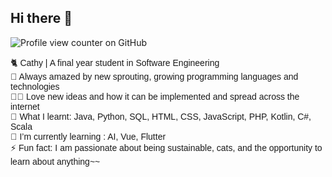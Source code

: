 ## Hi there 👋
![Profile view counter on GitHub](https://komarev.com/ghpvc/?username=cathy-ps)

<span style="font-family: 'Pixelify Sans', sans-serif;">

🐈 Cathy | A final year student in Software Engineering <br>
💭 Always amazed by new sprouting, growing programming languages and technologies <br>
❤️‍🔥 Love new ideas and how it can be implemented and spread across the internet <br>
💙 What I learnt: Java, Python, SQL, HTML, CSS, JavaScript, PHP, Kotlin, C#, Scala <br>
🌱 I’m currently learning : AI, Vue, Flutter <br>
⚡ Fun fact: I am passionate about being sustainable, cats, and the opportunity to learn about anything~~
</span>
<!-- 
👯 I’m looking to collaborate on ...
🤔 I’m looking for help with ...
💬 Ask me about ...
📫 How to reach me: sey948@gmail.com
-->


